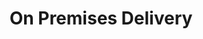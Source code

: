 ---
layout: default
title: On Premises Delivery
nav_order: 2
has_children: true
parent: Golden Paths
---
